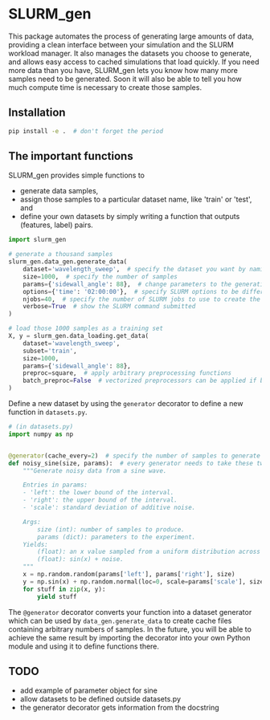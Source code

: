 # SLURM_gen

This package automates the process of generating large amounts of data, providing a clean interface between your simulation and the SLURM workload manager. It also manages the datasets you choose to generate, and allows easy access to cached simulations that load quickly. If you need more data than you have, SLURM_gen lets you know how many more samples need to be generated. Soon it will also be able to tell you how much compute time is necessary to create those samples.

## Installation

```bash
pip install -e .  # don't forget the period
```

## The important functions

SLURM_gen provides simple functions to

- generate data samples,
- assign those samples to a particular dataset name, like 'train' or 'test', and
- define your own datasets by simply writing a function that outputs (features, label) pairs.

```python
import slurm_gen

# generate a thousand samples
slurm_gen.data_gen.generate_data(
    dataset='wavelength_sweep',  # specify the dataset you want by naming a function defined in datasets.py
    size=1000,  # specify the number of samples
    params={'sidewall_angle': 88},  # change parameters to the generating function
    options={'time': '02:00:00'},  # specify SLURM options to be different from the default
    njobs=40,  # specify the number of SLURM jobs to use to create the dataset
    verbose=True  # show the SLURM command submitted
)

# load those 1000 samples as a training set
X, y = slurm_gen.data_loading.get_data(
    dataset='wavelength_sweep',
    subset='train',
    size=1000,
    params={'sidewall_angle': 88},
    preproc=square,  # apply arbitrary preprocessing functions
    batch_preproc=False  # vectorized preprocessors can be applied if batch_preproc is set to True
)
```

Define a new dataset by using the `generator` decorator to define a new function in `datasets.py`.

```python
# (in datasets.py)
import numpy as np


@generator(cache_every=2)  # specify the number of samples to generate between each save
def noisy_sine(size, params):  # every generator needs to take these two parameters
    """Generate noisy data from a sine wave.

    Entries in params:
    - 'left': the lower bound of the interval.
    - 'right': the upper bound of the interval.
    - 'scale': standard deviation of additive noise.

    Args:
        size (int): number of samples to produce.
        params (dict): parameters to the experiment.
    Yields:
        (float): an x value sampled from a uniform distribution across the interval.
        (float): sin(x) + noise.
    """
    x = np.random.random(params['left'], params['right'], size)
    y = np.sin(x) + np.random.normal(loc=0, scale=params['scale'], size)
    for stuff in zip(x, y):
        yield stuff
```

The `@generator` decorator converts your function into a dataset generator which can be used by `data_gen.generate_data` to create cache files containing arbitrary numbers of samples. In the future, you will be able to achieve the same result by importing the decorator into your own Python module and using it to define functions there.

## TODO

- add example of parameter object for sine
- allow datasets to be defined outside datasets.py
- the generator decorator gets information from the docstring
